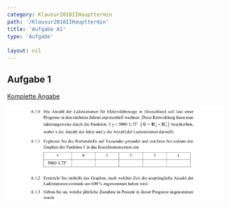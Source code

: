 ```yaml
---
category: Klausur2018IIHaupttermin
path: '/Klausur2018IIHaupttermin'
title: 'Aufgabe A1'
type: 'Aufgabe'

layout: nil
---
```


## Aufgabe 1
<p> <a href="https://www.isb.bayern.de/download/21253/2018_mii_ht.pdf"> Komplette Angabe </a> </p>
<img src="./Aufgabenstellungen/2018_mii_ht/2018_mii_ht_a1_1.png">
<img src="./Aufgabenstellungen/2018_mii_ht/2018_mii_ht_a1_2.png">
<img src="./Aufgabenstellungen/2018_mii_ht/2018_mii_ht_a1_3.png">


